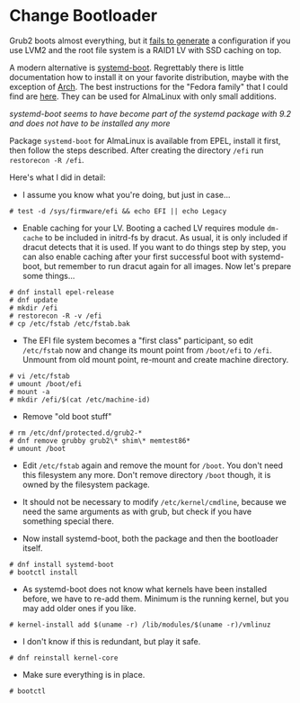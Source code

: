 # Change Bootloader

Grub2 boots almost everything, but it 
[fails to generate](https://savannah.gnu.org/bugs/?63796) a 
configuration if you use LVM2 and the root file system is a 
RAID1 LV with SSD caching on top.

A modern alternative is 
[systemd-boot](https://www.freedesktop.org/wiki/Software/systemd/systemd-boot/).
Regrettably there is little documentation how to install it on your
favorite distribution, maybe with the exception of 
[Arch](https://wiki.archlinux.org/title/systemd-boot).
The best instructions for the "Fedora family" that I could find are
[here](https://kowalski7cc.xyz/blog/systemd-boot-fedora-32/).
They can be used for AlmaLinux with only small additions.

*systemd-boot seems to have become part of the systemd package with 9.2 and does not have to be installed any more*

Package `systemd-boot` for AlmaLinux is available from EPEL, install it 
first, then follow the steps described. After creating the directory
`/efi` run `restorecon -R /efi`.

Here's what I did in detail:

 * I assume you know what you're doing, but just in case...

```
# test -d /sys/firmware/efi && echo EFI || echo Legacy
```

 * Enable caching for your LV. Booting a cached LV requires module
   `dm-cache` to be included in initrd-fs by dracut. As usual, it is
   only included if dracut detects that it is used. If you want to
   do things step by step, you can also enable caching after your
   first successful boot with systemd-boot, but remember to run
   dracut again for all images. Now let's prepare some things...
   
``` 
# dnf install epel-release
# dnf update
# mkdir /efi
# restorecon -R -v /efi
# cp /etc/fstab /etc/fstab.bak
```

 * The EFI file system becomes a "first class" participant, so
   edit `/etc/fstab` now and change its mount point from
   `/boot/efi` to `/efi`. Unmount from old mount point, re-mount 
   and create machine directory.
 
```
# vi /etc/fstab
# umount /boot/efi 
# mount -a
# mkdir /efi/$(cat /etc/machine-id)
```

 * Remove "old boot stuff"
 
```
# rm /etc/dnf/protected.d/grub2-*
# dnf remove grubby grub2\* shim\* memtest86*
# umount /boot 
```

 * Edit `/etc/fstab` again and remove the mount for `/boot`. You don't
   need this filesystem any more. Don't remove
   directory `/boot` though, it is owned by the filesystem package.

 * It should not be necessary to modify `/etc/kernel/cmdline`, because 
   we need the same arguments as with grub, but check if you
   have something special there.

 * Now install systemd-boot, both the package and then the bootloader itself.
 
```
# dnf install systemd-boot
# bootctl install 
```

 * As systemd-boot does not know what kernels have been installed before,
   we have to re-add them. Minimum is the running kernel, but you
   may add older ones if you like.

```
# kernel-install add $(uname -r) /lib/modules/$(uname -r)/vmlinuz
```

 * I don't know if this is redundant, but play it safe.
 
```
# dnf reinstall kernel-core
```

 * Make sure everything is in place.
 
```
# bootctl 
```




